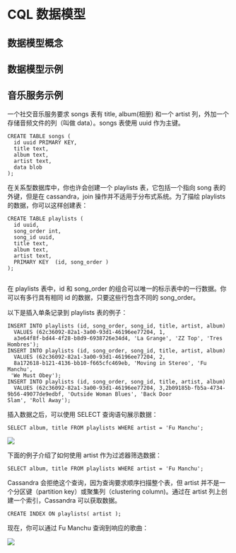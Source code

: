 # CQL 数据模型

## 数据模型概念
## 数据模型示例
## 音乐服务示例

一个社交音乐服务要求 songs 表有 title, album(相册) 和一个 artist 列，外加一个存储音频文件的列（叫做 data）。songs 表使用 uuid 作为主键。

```
CREATE TABLE songs (
  id uuid PRIMARY KEY,
  title text,
  album text,
  artist text,
  data blob
);
```

在关系型数据库中，你也许会创建一个 playlists 表，它包括一个指向 song 表的外键，但是在 cassandra，join 操作并不适用于分布式系统。为了描绘 playlists 的数据，你可以这样创建表：

```
CREATE TABLE playlists (
  id uuid,
  song_order int,
  song_id uuid,
  title text,
  album text,
  artist text,
  PRIMARY KEY  (id, song_order )
);
  
```
在 playlists 表中，id 和 song_order 的组合可以唯一的标示表中的一行数据。你可以有多行具有相同 id 的数据，只要这些行包含不同的 song_order。

以下是插入单条记录到 playlists 表的例子：

```
INSERT INTO playlists (id, song_order, song_id, title, artist, album)
  VALUES (62c36092-82a1-3a00-93d1-46196ee77204, 1,
  a3e64f8f-bd44-4f28-b8d9-6938726e34d4, 'La Grange', 'ZZ Top', 'Tres
Hombres');
INSERT INTO playlists (id, song_order, song_id, title, artist, album)
  VALUES (62c36092-82a1-3a00-93d1-46196ee77204, 2,
  8a172618-b121-4136-bb10-f665cfc469eb, 'Moving in Stereo', 'Fu Manchu',
 'We Must Obey');
INSERT INTO playlists (id, song_order, song_id, title, artist, album)
  VALUES (62c36092-82a1-3a00-93d1-46196ee77204, 3,2b09185b-fb5a-4734-9b56-49077de9edbf, 'Outside Woman Blues', 'Back Door
Slam', 'Roll Away');
```

插入数据之后，可以使用 SELECT 查询语句展示数据：

```SELECT album, title FROM playlists WHERE artist = 'Fu Manchu';```

![](http://docs.datastax.com/en/cql/3.1/cql/images/select_playlists.png)
 
下面的例子介绍了如何使用 artist 作为过滤器筛选数据：

```SELECT album, title FROM playlists WHERE artist = 'Fu Manchu';```

Cassandra 会拒绝这个查询，因为查询要求顺序扫描整个表，但 artist 并不是一个分区键（partition key）或聚集列（clustering column)。通过在 artist 列上创建一个索引，Cassandra 可以获取数据。

```CREATE INDEX ON playlists( artist );```

现在，你可以通过 Fu Manchu 查询到响应的歌曲：

![](http://docs.datastax.com/en/cql/3.1/cql/images/artist_fumanchu.png)